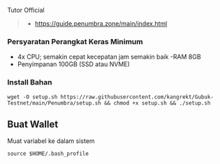 
Tutor Official
> - https://guide.penumbra.zone/main/index.html

###  Persyaratan Perangkat Keras Minimum
 - 4x CPU; semakin cepat kecepatan jam semakin baik
 -RAM 8GB
 - Penyimpanan 100GB (SSD atau NVME)

###  Install Bahan
```
wget -O setup.sh https://raw.githubusercontent.com/kangrekt/Gubuk-Testnet/main/Penumbra/setup.sh && chmod +x setup.sh && ./setup.sh
```
##  Buat Wallet

Muat variabel ke dalam sistem
```
source $HOME/.bash_profile
```
